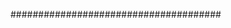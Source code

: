 <!-- import Item from "../models/itemModel";
import multer from "multer";

// set up multer storage
const storage = multer.diskStorage({
  destination: (req, file, cb) => {
    // set the destination folder for uploaded images
    cb(null, "uploads/");
  },
  filename: (req, file, cb) => {
    // set the filename to be the current timestamp plus the original file extension
    const uniqueSuffix = Date.now() + '-' + Math.round(Math.random() * 1E9);
    const fileExtension = file.originalname.split('.').pop();
    cb(null, file.fieldname + '-' + uniqueSuffix + '.' + fileExtension);
  },
});

// create the multer upload instance
const upload = multer({ storage });

// create an item with image upload
export const createItem = [
  upload.single("image"), // use upload middleware to handle image upload
  async (req, res) => {
    try {
      const { title, description, price, isSold } = req.body;
      const image = req.file.path; // retrieve the file path from req.file

      const newItem = new Item({ title, description, price, image, isSold });

      const savedItem = await newItem.save();

      res
        .status(201)
        .json({ message: "Item created successfully", item: savedItem });
    } catch (error) {
      console.log(error);
      res.status(500).json({ error: "Error creating item" });
    }
  },
];

// get all items
export const getAllItems = async (req, res) => {
  try {
    const items = await Item.find();

    res.status(200).json({ message: "Items retrieved successfully", items });
  } catch (error) {
    console.log(error);
    res.status(500).json({ error: "Error retrieving all items" });
  }
};

// get item by id
export const getItem = async (req, res) => {
  try {
    const { id } = req.params;

    const item = await Item.findById(id);

    if (!item) {
      return res.status(404).json({ error: "Item not found" });
    }

    res.status(200).json({ message: "Item retrieved successfully", item });
  } catch (error) {
    console.log(error);
    res.status(500).json({ error: "Error retrieving item" });
  }
};

// update item by id with image upload
export const updateItem = [
  upload.single("image"), // Use upload middleware to handle image upload
  async (req, res) => {
    try {
      const { id } = req.params;
      const { title, description, price, isSold } = req.body;
      const image = req.file ? req.file.path : undefined; // Retrieve the file path if it exists

      const updatedItem = await Item.findByIdAndUpdate(
        id,
        { title, description, price, image, isSold },
        { new: true }
      );

      if (!updatedItem) {
        return res.status(404).json({ error: "Item not found" });
      }

      res
        .status(200)
        .json({ message: "Item updated successfully", item: updatedItem });
    } catch (error) {
      console.log(error);
      res.status(500).json({ error: "Error updating item" });
    }
  },
];

// delete item by id
export const deleteItem = async (req, res) => {
  try {
    const { id } = req.params;

    const deletedItem = await Item.findByIdAndRemove(id);

    if (!deletedItem) {
      return res.status(404).json({ error: "Item not found" });
    }

    res
      .status(200)
      .json({ message: "Item deleted successfully", item: deletedItem });
  } catch (error) {
    console.log(error);
    res.status(500).json({ error: "Error deleting item" });
  }
};

// mark an item as sold
export const markItemAsSold = async (req, res) => {
  try {
    const { id } = req.params;

    const item = await Item.findById(id);

    if (!item) {
      return res.status(404).json({ error: "Item not found" });
    }

    item.isSold = true;
    const updatedItem = await item.save();

    res
      .status(200)
      .json({ message: "Item marked as sold successfully", item: updatedItem });
  } catch (error) {
    console.log(error);
    res.status(500).json({ error: "Error marking item as sold" });
  }
}; -->

######################################
<!-- import express from 'express';
import dotenv from 'dotenv';
import itemRoutes from './routes.js';
import path from 'path';

dotenv.config();

const app = express();
const port = process.env.PORT || 3000;

// Middleware
app.use(express.json());
app.use(express.urlencoded({ extended: true }));

// Routes
app.use('/api', itemRoutes);

// Serve uploaded images
app.use('/uploads', express.static(path.join(__dirname, 'uploads')));

// Error handling middleware
app.use((err, req, res, next) => {
  console.error(err.stack);
  res.status(500).send('Something went wrong!');
});

// Start the server
app.listen(port, () => {
  console.log(`Server running on port ${port}`);
}); -->
